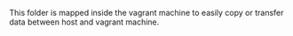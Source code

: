 This folder is mapped inside the vagrant machine to easily copy or transfer data between host and vagrant machine.